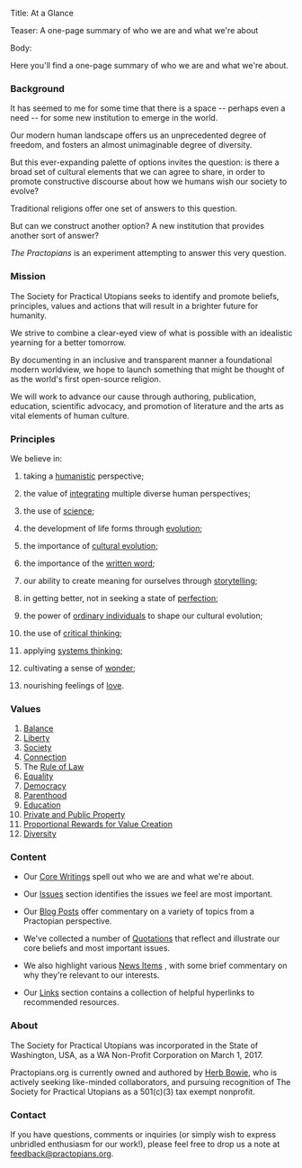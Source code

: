 Title: At a Glance

Teaser: A one-page summary of who we are and what we're about

Body:

Here you'll find a one-page summary of who we are and what we're about.


### Background

It has seemed to me for some time that there is a space -- perhaps even a need -- for some new institution to emerge in the world. 

Our modern human landscape offers us an unprecedented degree of freedom, and fosters an almost unimaginable degree of diversity. 

But this ever-expanding palette of options invites the question: is there a broad set of cultural elements that we can agree to share, in order to promote constructive discourse about how we humans wish our society to evolve? 

Traditional religions offer one set of answers to this question.

But can we construct another option? A new institution that provides another sort of answer?

*The Practopians* is an experiment attempting to answer this very question.


### Mission

The Society for Practical Utopians seeks to identify and promote beliefs, principles, values and actions that will result in a brighter future for humanity. 

We strive to combine a clear-eyed view of what is possible with an idealistic yearning for a better tomorrow. 

By documenting in an inclusive and transparent manner a foundational modern worldview, we hope to launch something that might be thought of as the world's first open-source religion. 

We will work to advance our cause through authoring, publication, education, scientific advocacy, and promotion of literature and the arts as vital elements of human culture.


### Principles

We believe in:

1. taking a [humanistic][humanism] perspective;

2. the value of [integrating][integral] multiple diverse human perspectives;

3. the use of [science][];

4. the development of life forms through [evolution][];

5. the importance of [cultural evolution][cultural-evolution];

6. the importance of the [written word][written-word];

7. our ability to create meaning for ourselves through [storytelling][stories];

8. in getting better, not in seeking a state of [perfection][imperfection];

9. the power of [ordinary individuals][individuals] to shape our cultural evolution;

10. the use of [critical thinking][critical-thinking];

11. applying [systems thinking][systemic];

12. cultivating a sense of [wonder][];

13. nourishing feelings of [love][].


### Values

1. [Balance][]
2. [Liberty][]
3. [Society][]
4. [Connection][]
5. The [Rule of Law][rule-of-law]
6. [Equality][]
7. [Democracy][]
8. [Parenthood][]
9. [Education][]
10. [Private and Public Property][property]
11. [Proportional Rewards for Value Creation][value-creation]
12. [Diversity][]


### Content

* Our [Core Writings](../core/) spell out who we are and what we're about.

* Our [Issues](../issues/) section identifies the issues we feel are most important.

* Our [Blog Posts](../blog/) offer commentary on a variety of topics from a Practopian perspective.

* We've collected a number of [Quotations](../quotes/) that reflect and illustrate our core beliefs and most important issues.

* We also highlight various [News Items](../news/) , with some brief commentary on why they're relevant to our interests.

* Our [Links](../links/) section contains a collection of helpful hyperlinks to recommended resources.


### About

The Society for Practical Utopians was incorporated in the State of Washington, USA, as a WA Non-Profit Corporation on March 1, 2017.

Practopians.org is currently owned and authored by <a href="http://www.herbbowie.com" target="ref">Herb Bowie</a>, who is actively seeking like-minded collaborators, and pursuing recognition of The Society for Practical Utopians as a 501(c)(3) tax exempt nonprofit. 


### Contact

If you have questions, comments or inquiries (or simply wish to express unbridled enthusiasm for our work!), please feel free to drop us a note at [feedback@practopians.org](mailto:feedback@practopians.org). 


[balance]:            ../tags/balance.html
[connection]:         ../tags/connection.html
[critical-thinking]:  ../tags/critical-thinking.html
[cultural-evolution]: ../tags/cultural-evolution.html
[democracy]:          ../tags/democracy.html
[diversity]:          ../tags/diversity.html
[education]:          ../tags/education.html
[equality]:           ../tags/equality.html
[evolution]:          ../tags/evolution.html
[governance]:         ../tags/governance.html
[hierarchy]:          ../tags/hierarchy.html
[humanism]:           ../tags/humanism.html
[imperfection]:       ../tags/imperfection.html
[individuals]:        ../tags/individuals.html
[integral]:           ../tags/integral.html
[liberty]:            ../tags/liberty.html
[love]:               ../tags/love.html
[parenthood]:         ../tags/parenthood.html
[property]:           ../tags/property.html
[rule-of-law]:        ../tags/rule-of-law.html
[science]:            ../tags/science.html
[society]:            ../tags/society.html
[stories]:			  ../tags/stories.html
[storytelling]:       ../tags/storytelling.html
[systemic]:           ../tags/systemic.html
[toolmaking]:         ../tags/toolmaking.html
[value-creation]:     ../tags/value-creation.html
[wonder]:             ../tags/wonder.html
[written-word]:       ../tags/written-word.html

